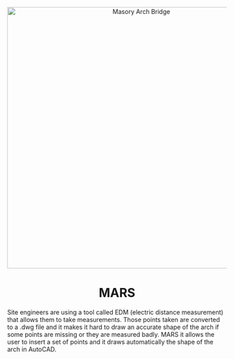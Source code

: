 <p align="center">
  <img width="600" src="https://images2.alphacoders.com/691/thumb-1920-691171.jpg" alt="Masory Arch Bridge">
</p>
<h1 align="center"> MARS </h1>

Site engineers are using a tool called EDM (electric distance measurement) that allows them to take measurements. Those points taken are converted to a .dwg file and it makes it hard to draw an accurate shape of the arch if some points are missing or they are measured badly. MARS it allows the user to insert a set of points and it draws automatically the shape of the arch in AutoCAD.

